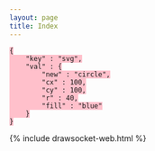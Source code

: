 ```yaml
---
layout: page
title: Index
---
```


<style>
    .highlight pre:hover, code {
        background-color: pink;
    }
</style>

```
{
    "key" : "svg",
    "val" : {
        "new" : "circle",
        "cx" : 100,
        "cy" : 100,
        "r" : 40,
        "fill" : "blue"
    }
}
```


{% include drawsocket-web.html %}


<script>
    const snippet_code = document.querySelector("code");
    
    const snippet = JSON.parse(snippet_txt.innerHTML);

    snippet_code.addEventListener("click", ()=> drawsocket.input(snippet) );

</script>